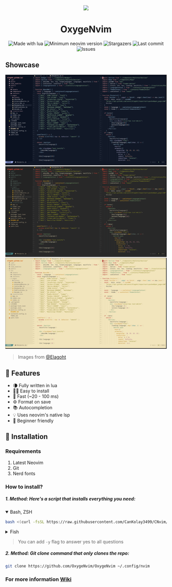 <div align="center">
  <img height="128px" src="https://avatars.githubusercontent.com/u/122473329?s=200&v=4" />
  <h1>OxygeNvim</h1>
</div>

<p align="center">
  <img alt="Made with lua" src="https://img.shields.io/badge/Made%20with%20Lua-blue.svg?style=for-the-badge&logo=lua" />
  <img alt="Minimum neovim version" src="https://img.shields.io/badge/Neovim-0.8.0+-blueviolet.svg?style=for-the-badge&" />
  <img alt="Stargazers" src="https://img.shields.io/github/stars/OxygeNvim/OxygeNvim?style=for-the-badge" />
  <img alt="Last commit" src="https://img.shields.io/github/last-commit/OxygeNvim/OxygeNvim?style=for-the-badge" />
  <img alt="Issues" src="https://img.shields.io/github/issues/OxygeNvim/OxygeNvim?style=for-the-badge" />
</p>

## Showcase

<div align="center">
  <img alt="Tundra theme" src="https://github.com/OxygeNvim/OxygeNvim/raw/main/.github/images/tundra.png" />
  <img alt="Gruvbox" src="https://github.com/OxygeNvim/OxygeNvim/raw/main/.github/images/gruvbox.png" />
  <img alt="Gruvbox light" src="https://github.com/OxygeNvim/OxygeNvim/raw/main/.github/images/gruvbox_light.png" />
</div>

> Images from [@Elagoht](https://github.com/Elagoht)

## 🎃 Features

- 🌘 Fully written in lua
- 👨‍💻 Easy to install
- 🚀 Fast (~20 - 100 ms)
- ⚙️ Format on save
- 📚 Autocompletion
- 💡 Uses neovim's native lsp
- 👶 Beginner friendly

## 💾 Installation

### Requirements

1. Latest Neovim
2. Git
3. Nerd fonts

### How to install?

##### 1. Method: Here's a script that installs everything you need:

<details open>
<summary>Bash, ZSH</summary>

```sh
bash <(curl -fsSL https://raw.githubusercontent.com/CanKolay3499/CNvim/main/bin/cnvim) install
```

</details>

<details>
<summary>Fish</summary>

```sh
bash (curl -fsSL https://raw.githubusercontent.com/CanKolay3499/CNvim/main/bin/cnvim | psub) install
```

</details>

> You can add `-y` flag to answer yes to all questions

##### 2. Method: Git clone command that only clones the repo:

```sh
git clone https://github.com/OxygeNvim/OxygeNvim ~/.config/nvim
```

### For more information [Wiki](https://github.com/OxygeNvim/OxygeNvim/wiki)
